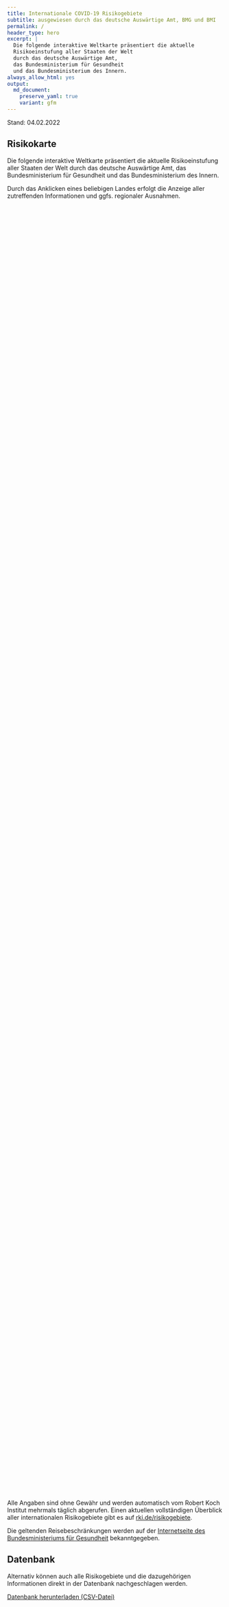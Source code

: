 ```yaml
---
title: Internationale COVID-19 Risikogebiete
subtitle: ausgewiesen durch das deutsche Auswärtige Amt, BMG und BMI
permalink: /
header_type: hero
excerpt: |
  Die folgende interaktive Weltkarte präsentiert die aktuelle
  Risikoeinstufung aller Staaten der Welt
  durch das deutsche Auswärtige Amt,
  das Bundesministerium für Gesundheit
  und das Bundesministerium des Innern.
always_allow_html: yes
output: 
  md_document:
    preserve_yaml: true
    variant: gfm
---
```


<!-- Modify _R/index_es.Rmd file instead -->

<p class="text-right font-weight-bold">

Stand: 04.02.2022

</p>

## Risikokarte

Die folgende interaktive Weltkarte präsentiert die aktuelle
Risikoeinstufung aller Staaten der Welt durch das deutsche Auswärtige
Amt, das Bundesministerium für Gesundheit und das Bundesministerium des
Innern.

<!--more-->

Durch das Anklicken eines beliebigen Landes erfolgt die Anzeige aller
zutreffenden Informationen und ggfs. regionaler Ausnahmen.

<div id="leaflet" class="leaflet html-widget" style="width:100%;height:75vh;">

</div>

<script src="https://corona-atlas.de/assets/data/locale_de.js"></script>

<script src="https://corona-atlas.de/assets/js/map.js"></script>

Alle Angaben sind ohne Gewähr und werden automatisch vom Robert Koch
Institut mehrmals täglich abgerufen. Einen aktuellen vollständigen
Überblick aller internationalen Risikogebiete gibt es auf
[rki.de/risikogebiete](https://rki.de/risikogebiete).

Die geltenden Reisebeschränkungen werden auf der [Internetseite des
Bundesministeriums für
Gesundheit](https://www.bundesgesundheitsministerium.de/coronavirus-infos-reisende)
bekanntgegeben.

## Datenbank

Alternativ können auch alle Risikogebiete und die dazugehörigen
Informationen direkt in der Datenbank nachgeschlagen werden.

<div id="reactable" class="reactable html-widget" style="width:auto;height:auto;"></div>
<script type="application/json" data-for="reactable">{"x":{"tag":{"name":"Reactable","attribs":{"data":{"Land/Region":["Afghanistan","Angola","Albanien","Andorra","Vereinigte Arabische Emirate","Argentinien","Armenien","Antigua und Barbuda","Australien","Österreich","Aserbaidschan","Burundi","Belgien","Benin","Burkina Faso","Bangladesch","Bulgarien","Bahrain","Bahamas","Bosnien und Herzegowina","Belarus","Belize","Bolivien","Brasilien","Barbados","Brunei Darussalam","Bhutan","Botsuana","Zentralafrikanische Republik","Kanada","Schweiz","Chile","China","Côte d'Ivoire","Kamerun","Kongo DR","Kongo","Kolumbien","Komoren","Cabo Verde","Costa Rica","Kuba","Zypern","Tschechische Republik","Deutschland","Dschibuti","Dominica","Dänemark","Dominikanische Republik","Algerien","Ecuador","Ägypten","Eritrea","Spanien","Estland","Äthiopien","Finnland","Fidschi","Frankreich","Mikronesien","Gabun","Vereinigtes Königreich","Georgien","Ghana","Guinea","Gambia","Guinea-Bissau","Äquatorialguinea","Griechenland","Grenada","Guatemala","Guyana","Hongkong","Honduras","Kroatien","Haiti","Ungarn","Indonesien","Indien","Irland","Iran","Irak","Island","Israel","Italien","Jamaika","Jordanien","Japan","Kasachstan","Kenia","Kirgisistan","Kambodscha","Kiribati","St. Kitts und Nevis","Südkorea","Kuwait","Laos","Libanon","Liberia","Libyen","St. Lucia","Liechtenstein","Sri Lanka","Lesotho","Litauen","Luxemburg","Lettland","Marokko","Monaco","Moldau","Madagaskar","Malediven","Mexiko","Marshallinseln","Nordmazedonien","Mali","Malta","Myanmar","Montenegro","Mongolei","Mosambik","Mauretanien","Mauritius","Malawi","Malaysia","Namibia","Niger","Nigeria","Nicaragua","Niue","Niederlande","Norwegen","Nepal","Nauru","Neuseeland","Oman","Pakistan","Panama","Peru","Philippinen","Palau","Papua-Neuguinea","Polen","Korea (Demokratische Volksrepublik)","Portugal","Paraguay","Palästinensische Gebiete","Katar","Rumänien","Russische Föderation","Ruanda","Saudi-Arabien","Sudan","Senegal","Singapur","Salomoninseln","Sierra Leone","El Salvador","San Marino","Somalia","Serbien","Südsudan","São Tomé und Príncipe","Surinam","Slowakei","Slowenien","Schweden","Eswatini","Seychellen","Syrische Arabische Republik","Tschad","Togo","Thailand","Tadschikistan","Turkmenistan","Timor Leste","Tonga","Trinidad und Tobago","Tunesien","Türkei","Tuvalu","Tansania","Uganda","Ukraine","Uruguay","Vereinigte Staaten","Usbekistan","Vatikanstadt","St. Vincent und die Grenadinen","Venezuela","Vietnam","Vanuatu","Samoa","Kosovo","Jemen","Südafrika","Sambia","Simbabwe"],"Risikoeinstufung":["Hochrisikogebiet","Kein Risikogebiet","Hochrisikogebiet","Hochrisikogebiet","Hochrisikogebiet","Hochrisikogebiet","Hochrisikogebiet","Hochrisikogebiet","Hochrisikogebiet","Hochrisikogebiet","Hochrisikogebiet","Kein Risikogebiet","Hochrisikogebiet","Kein Risikogebiet","Kein Risikogebiet","Hochrisikogebiet","Hochrisikogebiet","Hochrisikogebiet","Hochrisikogebiet","Hochrisikogebiet","Hochrisikogebiet","Hochrisikogebiet","Hochrisikogebiet","Hochrisikogebiet","Hochrisikogebiet","Kein Risikogebiet","Hochrisikogebiet","Kein Risikogebiet","Kein Risikogebiet","Hochrisikogebiet","Hochrisikogebiet","Hochrisikogebiet","Kein Risikogebiet","Kein Risikogebiet","Kein Risikogebiet","Kein Risikogebiet","Kein Risikogebiet","Hochrisikogebiet","Kein Risikogebiet","Kein Risikogebiet","Hochrisikogebiet","Hochrisikogebiet","Hochrisikogebiet","Hochrisikogebiet",null,"Kein Risikogebiet","Hochrisikogebiet","Hochrisikogebiet","Hochrisikogebiet","Hochrisikogebiet","Hochrisikogebiet","Hochrisikogebiet","Kein Risikogebiet","Hochrisikogebiet","Hochrisikogebiet","Kein Risikogebiet","Hochrisikogebiet","Hochrisikogebiet","Hochrisikogebiet","Kein Risikogebiet","Kein Risikogebiet","Hochrisikogebiet","Hochrisikogebiet","Kein Risikogebiet","Kein Risikogebiet","Kein Risikogebiet","Kein Risikogebiet","Kein Risikogebiet","Hochrisikogebiet","Hochrisikogebiet","Hochrisikogebiet","Hochrisikogebiet","Kein Risikogebiet","Kein Risikogebiet","Hochrisikogebiet","Hochrisikogebiet","Hochrisikogebiet","Kein Risikogebiet","Hochrisikogebiet","Hochrisikogebiet","Kein Risikogebiet","Hochrisikogebiet","Hochrisikogebiet","Hochrisikogebiet","Hochrisikogebiet","Hochrisikogebiet","Hochrisikogebiet","Hochrisikogebiet","Hochrisikogebiet","Kein Risikogebiet","Hochrisikogebiet","Kein Risikogebiet","Kein Risikogebiet","Hochrisikogebiet","Kein Risikogebiet","Hochrisikogebiet","Hochrisikogebiet","Hochrisikogebiet","Kein Risikogebiet","Hochrisikogebiet","Hochrisikogebiet","Hochrisikogebiet","Kein Risikogebiet","Kein Risikogebiet","Hochrisikogebiet","Hochrisikogebiet","Hochrisikogebiet","Hochrisikogebiet","Hochrisikogebiet","Hochrisikogebiet","Hochrisikogebiet","Hochrisikogebiet","Hochrisikogebiet","Kein Risikogebiet","Hochrisikogebiet","Kein Risikogebiet","Hochrisikogebiet","Kein Risikogebiet","Hochrisikogebiet","Hochrisikogebiet","Kein Risikogebiet","Kein Risikogebiet","Kein Risikogebiet","Kein Risikogebiet","Kein Risikogebiet","Kein Risikogebiet","Kein Risikogebiet","Kein Risikogebiet","Kein Risikogebiet","Kein Risikogebiet","Hochrisikogebiet","Hochrisikogebiet","Hochrisikogebiet","Kein Risikogebiet","Kein Risikogebiet","Hochrisikogebiet","Hochrisikogebiet","Hochrisikogebiet","Hochrisikogebiet","Hochrisikogebiet","Hochrisikogebiet","Hochrisikogebiet","Hochrisikogebiet","Hochrisikogebiet","Hochrisikogebiet","Hochrisikogebiet","Hochrisikogebiet","Hochrisikogebiet","Hochrisikogebiet","Hochrisikogebiet","Kein Risikogebiet","Hochrisikogebiet","Kein Risikogebiet","Kein Risikogebiet","Hochrisikogebiet","Kein Risikogebiet","Kein Risikogebiet","Kein Risikogebiet","Hochrisikogebiet","Kein Risikogebiet","Hochrisikogebiet","Kein Risikogebiet","Kein Risikogebiet","Hochrisikogebiet","Hochrisikogebiet","Hochrisikogebiet","Hochrisikogebiet","Kein Risikogebiet","Hochrisikogebiet","Hochrisikogebiet","Kein Risikogebiet","Kein Risikogebiet","Kein Risikogebiet","Hochrisikogebiet","Hochrisikogebiet","Kein Risikogebiet","Kein Risikogebiet","Hochrisikogebiet","Hochrisikogebiet","Hochrisikogebiet","Kein Risikogebiet","Kein Risikogebiet","Kein Risikogebiet","Hochrisikogebiet","Hochrisikogebiet","Hochrisikogebiet","Hochrisikogebiet","Kein Risikogebiet","Hochrisikogebiet","Hochrisikogebiet","Hochrisikogebiet","Kein Risikogebiet","Kein Risikogebiet","Hochrisikogebiet","Hochrisikogebiet","Kein Risikogebiet","Kein Risikogebiet","Kein Risikogebiet"],"Details":["Hochrisikogebiet seit 30. Januar 2022",null,"Hochrisikogebiet seit 16. Januar 2022","Hochrisikogebiet seit 19. Dezember 2021","Hochrisikogebiet seit 9. Januar 2022","Hochrisikogebiet seit 9. Januar 2022","Hochrisikogebiet seit 6. Februar 2022","Hochrisikogebiet seit 16. Januar 2022","Hochrisikogebiet seit 9. Januar 2022","mit Ausnahme der Gemeinden Mittelberg und Jungholz und dem Rißtal im Gemeindegebiet von Vomp und Eben am Achensee (Hochrisikogebiet seit 16. Januar 2022)","Hochrisikogebiet seit 6. Februar 2022",null,"Hochrisikogebiet seit 21. November 2021",null,null,"Hochrisikogebiet seit 30. Januar 2022","Hochrisikogebiet seit 16. Januar 2022","Hochrisikogebiet seit 9. Januar 2022","Hochrisikogebiet seit 9. Januar 2022","Hochrisikogebiet seit 16. Januar 2022","Hochrisikogebiet seit 3. Oktober 2021","Hochrisikogebiet seit 9. Januar 2022","der Plurinationale Staat (Hochrisikogebiet seit 9. Januar 2022)","Hochrisikogebiet seit 23. Januar 2022","Hochrisikogebiet seit 19. September 2021",null,"Hochrisikogebiet seit 23. Januar 2022",null,null,"Hochrisikogebiet seit 1. Januar 2022","Hochrisikogebiet seit 5. Dezember 2021","Hochrisikogebiet seit 23. Januar 2022",null,null,null,null,null,"Hochrisikogebiet seit 16. Januar 2022",null,null,"Hochrisikogebiet seit 16. Januar 2022","Hochrisikogebiet seit 30. Januar 2022","Hochrisikogebiet seit 25. Dezember 2021","Hochrisikogebiet seit 14. November 2021",null,null,"Hochrisikogebiet seit 22. August 2021","inklusive der Färöer und Grönland (Hochrisikogebiet seit 19. Dezember 2021)","Hochrisikogebiet seit 16. Januar 2022","Hochrisikogebiet seit 23. Januar 2022","Hochrisikogebiet seit 23. Januar 2022","Hochrisikogebiet seit 24. Januar 2021",null,"inkl. der Balearen und Kanarischen Inseln (Hochrisikogebiet seit 25. Dezember 2021)","Hochrisikogebiet seit 9. Januar 2022",null,"Hochrisikogebiet seit 25. Dezember 2021","Hochrisikogebiet seit 9. Januar 2022","(Hochrisikogebiet seit 19. Dezember 2021) und die folgenden Übersee-Departements und Überseegebiete gelten als Hochrisikogebiete: -Französisch-Guayana (Hochrisikogebiet seit 9. Januar 2022); -Guadeloupe (Hochrisikogebiet seit 9. Januar 2022); -Martinique (Hochrisikogebiet seit 9. Januar 2022); -Mayotte (Hochrisikogebiet seit 9. Januar 2022); -Neukaledonien (Hochrisikogebiet seit 30. Januar 2022); -Réunion (Hochrisikogebiet seit 19. Dezember 2021); -St. Martin (Hochrisikogebiet seit 9. Januar 2022); -St. Barthélemy (Hochrisikogebiet seit 9. Januar 2022); -St. Pierre und Miquelon (Hochrisikogebiet seit 16. Januar 2022)",null,null,"Großbritannien und Nordirland inkl. der Isle of Man sowie aller Kanalinseln und aller britischen Überseegebiete (Hochrisikogebiet seit 4. Januar 2022)","Hochrisikogebiet seit 25. Juli 2021",null,null,null,null,null,"Hochrisikogebiet seit 21. November 2021","Hochrisikogebiet seit 9. Januar 2022","Hochrisikogebiet seit 30. Januar 2022","Hochrisikogebiet seit 16. Januar 2022",null,null,"Hochrisikogebiet seit 24. Oktober 2021","Hochrisikogebiet seit 8. August 2021","Hochrisikogebiet seit 14. November 2021",null,"Hochrisikogebiet seit 23. Januar 2022","Hochrisikogebiet seit 21. November 2021",null,"Hochrisikogebiet seit 30. Januar 2022","Hochrisikogebiet seit 9. Januar 2022","Hochrisikogebiet seit 9. Januar 2022","Hochrisikogebiet seit 1. Januar 2022","Hochrisikogebiet seit 9. Januar 2022","Hochrisikogebiet seit 5. Dezember 2021","Hochrisikogebiet seit 23. Januar 2022","Hochrisikogebiet seit 23. Januar 2022",null,"Hochrisikogebiet seit 30. Januar 2022",null,null,"Hochrisikogebiet seit 16. Januar 2022",null,"Hochrisikogebiet seit 9. Januar 2022","Hochrisikogebiet seit 14. November 2021","Hochrisikogebiet seit 19. Dezember 2021",null,"Hochrisikogebiet seit 18. Juli 2021","Hochrisikogebiet seit 16. Januar 2022","Hochrisikogebiet seit 5. Dezember 2021",null,null,"Hochrisikogebiet seit 3. Oktober 2021","Hochrisikogebiet seit 9. Januar 2022","Hochrisikogebiet seit 16. Januar 2022","Hochrisikogebiet seit 23. Januar 2022","Hochrisikogebiet seit 25. Dezember 2021","Republik (Hochrisikogebiet seit 23. Januar 2022)","Hochrisikogebiet seit 16. Januar 2022","Hochrisikogebiet seit 23. Januar 2022","Hochrisikogebiet seit 8. August 2021",null,"Hochrisikogebiet seit 16. Januar 2022",null,"Hochrisikogebiet seit 1. Januar 2022",null,"Hochrisikogebiet seit 15. August 2021","Hochrisikogebiet seit 23. Januar 2022",null,null,null,null,null,null,null,null,null,null,"(Hochrisikogebiet seit 21. November 2021) und alle überseeischen Teile des Königreichs der Niederlande gelten als Hochrisikogebiete: -Aruba (Hochrisikogebiet seit 9. Januar 2022); -Bonaire (Hochrisikogebiet seit 27. Juli 2021); -Curaçao (Hochrisikogebiet seit 9. Januar 2022); -St. Eustatius (Hochrisikogebiet seit 27. Juli 2021); -Saba (Hochrisikogebiet seit 27. Juli 2021); -St. Martin (Hochrisikogebiet seit 16. Januar 2022)","Hochrisikogebiet seit 19. Dezember 2021","Hochrisikogebiet seit 23. Januar 2022",null,null,"Hochrisikogebiet seit 30. Januar 2022","Hochrisikogebiet seit 30. Januar 2022","Hochrisikogebiet seit 9. Januar 2022","Hochrisikogebiet seit 16. Januar 2022","Hochrisikogebiet seit 16. Januar 2022","Hochrisikogebiet seit 30. Januar 2022","Hochrisikogebiet seit 8. August 2021","Hochrisikogebiet seit 5. Dezember 2021","Hochrisikogebiet seit 8. August 2021","inkl. der Azoren und Madeira (Hochrisikogebiet seit 25. Dezember 2021)","Hochrisikogebiet seit 23. Januar 2022","Hochrisikogebiet seit 6. Februar 2022","Hochrisikogebiet seit 9. Januar 2022","Hochrisikogebiet seit 23. Januar 2022","Hochrisikogebiet seit 7. Juli 2021",null,"Hochrisikogebiet seit 23. Januar 2022",null,null,"Hochrisikogebiet seit 30. Januar 2022",null,null,null,"Hochrisikogebiet seit 1. Januar 2022",null,"Hochrisikogebiet seit 16. Januar 2022",null,null,"(Hochrisikogebiet seit 16. Januar 2022)","Hochrisikogebiet seit 31. Oktober 2021","Hochrisikogebiet seit 26. September 2021","Hochrisikogebiet seit 9. Januar 2022",null,"Hochrisikogebiet seit 14. Februar 2021","Hochrisikogebiet seit 31. Januar 2021",null,null,null,"Hochrisikogebiet seit 8. August 2021","Hochrisikogebiet seit 8. August 2021",null,null,"Hochrisikogebiet seit 8. August 2021","Hochrisikogebiet seit 23. Januar 2022","Hochrisikogebiet seit 17. August 2021",null,null,null,"Hochrisikogebiet seit 30. Januar 2022","Hochrisikogebiet seit 9. Januar 2022","von Amerika (Hochrisikogebiet seit 25. Dezember 2021)","Hochrisikogebiet seit 23. Januar 2022",null,"Hochrisikogebiet seit 16. Januar 2022","Bolivarische Republik (Hochrisikogebiet seit 19. September 2021)","Hochrisikogebiet seit 15. August 2021",null,null,"Hochrisikogebiet seit 23. Januar 2022","Hochrisikogebiet seit 10. Oktober 2021",null,null,null]},"columns":[{"accessor":"Land/Region","name":"Land/Region","type":"character"},{"accessor":"Risikoeinstufung","name":"Risikoeinstufung","type":"character"},{"accessor":"Details","name":"Details","type":"character"}],"filterable":true,"searchable":true,"defaultPageSize":10,"showPageSizeOptions":true,"pageSizeOptions":[10,25,50,100],"paginationType":"jump","showPageInfo":true,"minRows":1,"striped":true,"dataKey":"98a72ff49631df88868a62a14c57f054","key":"98a72ff49631df88868a62a14c57f054"},"children":[]},"class":"reactR_markup"},"evals":[],"jsHooks":[]}</script>

<p class="text-center my-5">

<a href="assets/dist/db_countries_risk_de.csv" class="btn btn-primary">Datenbank
herunterladen (CSV-Datei)</a>

</p>
